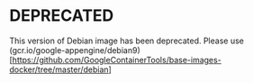 # DEPRECATED

This version of Debian image has been deprecated. Please use
(gcr.io/google-appengine/debian9)[https://github.com/GoogleContainerTools/base-images-docker/tree/master/debian]
